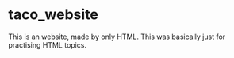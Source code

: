# taco_website
This is an website, made by only HTML. This was basically just for practising HTML topics.
